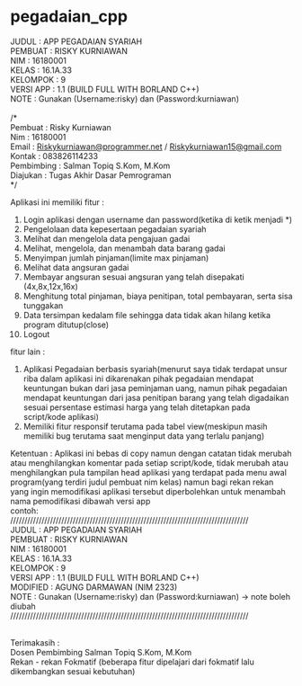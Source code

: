 # pegadaian_cpp
JUDUL     : APP PEGADAIAN SYARIAH <br>
PEMBUAT   : RISKY KURNIAWAN <br>
NIM       : 16180001 <br>
KELAS     : 16.1A.33 <br>
KELOMPOK  : 9 <br>
VERSI APP : 1.1 (BUILD FULL WITH BORLAND C++) <br>
NOTE      : Gunakan (Username:risky) dan (Password:kurniawan) <br>
 <br>
/* <br>
  Pembuat    : Risky Kurniawan <br>
  Nim        : 16180001 <br>
  Email      : Riskykurniawan@programmer.net / Riskykurniawan15@gmail.com <br>
  Kontak     : 083826114233 <br>
  Pembimbing : Salman Topiq S.Kom, M.Kom <br>
  Diajukan   : Tugas Akhir Dasar Pemrograman <br>
*/ <br>

Aplikasi ini memiliki fitur :
1. Login aplikasi dengan username dan password(ketika di ketik menjadi *)
2. Pengelolaan data kepesertaan pegadaian syariah
3. Melihat dan mengelola data pengajuan gadai
4. Melihat, mengelola, dan menambah data barang gadai
5. Menyimpan jumlah pinjaman(limite max pinjaman)
6. Melihat data angsuran gadai
7. Membayar angsuran sesuai angsuran yang telah disepakati (4x,8x,12x,16x)
8. Menghitung total pinjaman, biaya penitipan, total pembayaran, serta sisa tunggakan
9. Data tersimpan kedalam file sehingga data tidak akan hilang ketika program ditutup(close)
10. Logout


fitur lain :
1. Aplikasi Pegadaian berbasis syariah(menurut saya tidak terdapat unsur riba dalam aplikasi ini dikarenakan pihak pegadaian mendapat keuntungan bukan dari jasa peminjaman uang, namun pihak pegadaian mendapat keuntungan dari jasa penitipan barang yang telah digadaikan sesuai persentase estimasi harga yang telah ditetapkan pada script/kode aplikasi)
2. Memiliki fitur responsif terutama pada tabel view(meskipun masih memiliki bug terutama saat menginput data yang terlalu panjang)


Ketentuan :
Aplikasi ini bebas di copy namun dengan catatan tidak merubah atau menghilangkan komentar pada setiap script/kode, tidak merubah atau menghilangkan pula tampilan head aplikasi yang terdapat pada menu awal program(yang terdiri judul pembuat nim kelas) namun bagi rekan rekan yang ingin memodifikasi aplikasi tersebut diperbolehkan untuk menambah nama pemodifikasi dibawah versi app  <br>
contoh: <br>
//////////////////////////////////////////////////////////////////////////////////// <br>
JUDUL     : APP PEGADAIAN SYARIAH <br>
PEMBUAT   : RISKY KURNIAWAN <br>
NIM       : 16180001 <br>
KELAS     : 16.1A.33 <br>
KELOMPOK  : 9 <br>
VERSI APP : 1.1 (BUILD FULL WITH BORLAND C++) <br>
MODIFIED  : AGUNG DARMAWAN (NIM 2323) <br>
NOTE      : Gunakan (Username:risky) dan (Password:kurniawan) -> note boleh diubah <br>
//////////////////////////////////////////////////////////////////////////////////// <br>
 <br>

Terimakasih : <br>
Dosen Pembimbing Salman Topiq S.Kom, M.Kom <br>
Rekan - rekan Fokmatif (beberapa fitur dipelajari dari fokmatif lalu dikembangkan sesuai kebutuhan) <br>
